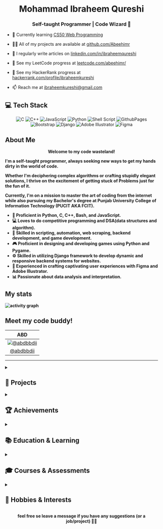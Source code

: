 <h1 align="center">Mohammad Ibraheem Qureshi</h1>
<h3 align="center">Self-taught Programmer | Code Wizard 🧙</h3>



- 🌱 Currently learning <a href="https://cs50.harvard.edu/web/2020/">CS50 Web Programming</a></p>

- 👨‍💻 All of my projects are available at <a href="https://github.com/Abeehimr">github.com/Abeehimr</a></p>

- 📝 I regularly write articles on <a href="https://www.linkedin.com/in/ibraheemqureshi">linkedin.com/in/ibraheemqureshi</a></p>

- 🔗 See my LeetCode progress at <a href="https://leetcode.com/abeehimr/">leetcode.com/abeehimr/</a></p>

- 🔗 See my HackerRank progress at <a href="https://www.hackerrank.com/profile/ibraheemkureshi">hackerrank.com/profile/ibraheemkureshi</a></p>

- 📫 Reach me at <a href="mailto:ibraheemkureshi@gmail.com">ibraheemkureshi@gmail.com</a></p>



## 💻 Tech Stack
<div align="center">

![C](https://img.shields.io/badge/c-%2300599C.svg?style=for-the-badge&logo=c&logoColor=white)
![C++](https://img.shields.io/badge/c++-%2300599C.svg?style=for-the-badge&logo=c%2B%2B&logoColor=white)
![JavaScript](https://img.shields.io/badge/javascript-%23323330.svg?style=for-the-badge&logo=javascript&logoColor=%23F7DF1E)
![Python](https://img.shields.io/badge/python-3670A0?style=for-the-badge&logo=python&logoColor=ffdd54)
![Shell Script](https://img.shields.io/badge/shell_script-%23121011.svg?style=for-the-badge&logo=gnu-bash&logoColor=white)
![GithubPages](https://img.shields.io/badge/github%20pages-121013?style=for-the-badge&logo=github&logoColor=white)
![Bootstrap](https://img.shields.io/badge/bootstrap-%238511FA.svg?style=for-the-badge&logo=bootstrap&logoColor=white)
![Django](https://img.shields.io/badge/django-%23092E20.svg?style=for-the-badge&logo=django&logoColor=white)
![Adobe Illustrator](https://img.shields.io/badge/adobe%20illustrator-%23FF9A00.svg?style=for-the-badge&logo=adobe%20illustrator&logoColor=white)
![Figma](https://img.shields.io/badge/figma-%23F24E1E.svg?style=for-the-badge&logo=figma&logoColor=white)

</div>

## About Me

<p align = "center"><b>Welcome to my code wasteland!</p>

I'm a self-taught programmer, always seeking new ways to get my hands dirty in the world of code.

Whether I'm deciphering complex algorithms or crafting stupidly elegant solutions, I thrive on the excitement of getting stuck of Problems just for the fun of it.

Currently, I'm on a mission to master the art of coding from the internet while also pursuing my Bachelor's degree at Punjab University College of Information Technology (PUCIT AKA FCIT).

- 🌟 Proficient in Python, C, C++, Bash, and JavaScript.
- 💻 Loves to do competitive programming and DSA(data structures and algorithm).
- 🚀 Skilled in scripting, automation, web scraping, backend development, and game development.
- 🎮 Proficient in designing and developing games using Python and Pygame.
- ⚙️ Skilled in utilizing Django framework to develop dynamic and responsive backend systems for websites.
- 🎨 Experienced in crafting captivating user experiences with Figma and Adobe Illustrator.
- 📊 Passionate about data analysis and interpretation.


## My stats

![activity graph](https://github-readme-activity-graph.vercel.app/graph?username=abeehimr&theme=github-dark&custom_title=This%20month%20activity%20on%20Github&hide_border=true&line=adbac7&color=adbac7)

## Meet my code buddy!

<div align = "center">

|ABD|
|:-:|
|[![@abdbbdii](https://github.com/abdbbdii.png?size=150)](https://github.com/abdbbdii)|
|[@abdbbdii](https://github.com/abdbbdii)|

</div>

***

<details>
  <summary><h2>🚀 Projects</h2></summary>

### Pygame Platformer Game
Designed and developed a platformer game implementing pixel-perfect collisions, animation integration, sprite manipulation, and adaptive difficulty scaling. Enriched with essential features such as user authentication, secure data storage, intuitive menu navigation, and a competitive scoreboard.

### Wikipedia Clone
Developed Django-based Wikipedia clone as part of CS50W course. Includes features like word search, content editing, new content addition, random page display, and Markdown conversion.

### Web Scraper
Developed a Python web scraper (requests, BeautifulSoup) to automate extraction and storage of university admission test data in CSV format, optimizing data management.

### Interactive Tic-Tac-Toe Game with User Profiles
Designed and implemented a customizable Python-based Tic-Tac-Toe game featuring a menu system, user profile management, and score tracking. 

### DSA Implementation Project
Implemented wide range of data structures including linked lists, hash table, heaps, binary trees, and AVL trees, alongside algorithmic programs.

### Football Club Website
Designed and developed a visually engaging website for a football club using Figma, HTML, and CSS, featuring a seamless UI/UX design and interactive elements such as hidden easter eggs.

</details>
<details>
  <summary><h2>🏆 Achievements</h2></summary>

- 🏆 Top ranker in ITEC 24 CodeClash competition.
- 🏅 Finalist in BrainX Speed Programming competition.
- 🥈 2nd position in ECAT 2023 nationwide.
- 🥇 1st in Inter-Colleges Mathematical Contest.
- 🎖️ Distinctions in various academic and coding competitions.

</details>

<details>
  <summary><h2>📚 Education & Learning</h2></summary>

- 🎓 Bachelor of Science in Computer Science, Punjab University College of Information Technology (PUCIT), Lahore.
- 📚 Intermediate from Govt. Islamia College, Civil Lines, Lahore.
- 📖 Matriculation from Lahore Model School, Lahore.
</details>
<details>
  <summary><h2>🎓 Courses & Assessments</h2></summary>

- CS50’s Web Programming with Python and JavaScript
- Problem Solving (basic) by HackerRank
- Python (basic) by HackerRank
- CS50's Introduction to Programming with Python
- Microsoft Office Specialist
- JavaScript Fundamentals I & II by Grasshopper
- UI/UX Design by Great Learning Academy
- Python by Kaggle and SoloLearn

</details>
<details>
  <summary><h2>🎨 Hobbies & Interests</h2></summary>

- Competitive Programming
- Pencil Sketching
- Speed Cubing
- Photography
- Chess
- Non-Fiction Book Reading

</details>

<div align="center">
  <p><b>feel free se leave a message if you have any suggestions (or a job/project) 🚀✨</p>
</div>
